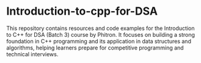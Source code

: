 # Introduction-to-cpp-for-DSA
This repository contains resources and code examples for the Introduction to C++ for DSA (Batch 3) course by Phitron. It focuses on building a strong foundation in C++ programming and its application in data structures and algorithms, helping learners prepare for competitive programming and technical interviews.
